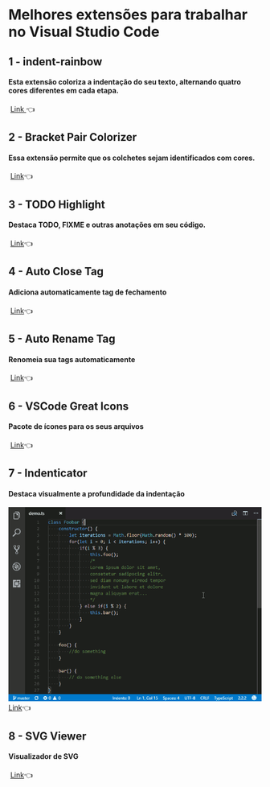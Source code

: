 <h1>Melhores extensões para trabalhar no Visual Studio Code</h1>

<h2>1 - indent-rainbow</h2>
<h4>Esta extensão coloriza a indentação do seu texto, alternando quatro cores diferentes em cada etapa.</h4>
<img src="https://raw.githubusercontent.com/oderwat/vscode-indent-rainbow/master/assets/example.png" alt="">
<a target="_blank" href="https://marketplace.visualstudio.com/items?itemName=oderwat.indent-rainbow">Link </a>👈

<h2>2 - Bracket Pair Colorizer</h2>
<h4>Essa extensão permite que os colchetes sejam identificados com cores.</h4>
<img src="https://github.com/CoenraadS/BracketPair/raw/master/images/example.png" alt="">
<a target="_blank"  href="https://marketplace.visualstudio.com/items?itemName=CoenraadS.bracket-pair-colorizer">Link</a>👈

<h2>3 - TODO Highlight</h2>
<h4>Destaca TODO, FIXME e outras anotações em seu código.</h4>
<img src="https://www.rtancman.com.br/img/posts/2018/11/vscode/vscode-TODOHighlight.png" alt="">
<a target="_blank" href="https://marketplace.visualstudio.com/items?itemName=wayou.vscode-todo-highlight">Link</a>👈

<h2>4 - Auto Close Tag</h2>
<h4>Adiciona automaticamente tag de fechamento</h4>
<img src="https://www.rtancman.com.br/img/posts/2018/11/vscode/auto_close_tags_usage.gif" alt="">
<a target="_blank" href="https://marketplace.visualstudio.com/items?itemName=formulahendry.auto-close-tag">Link</a>👈

<h2>5 - Auto Rename Tag</h2>
<h4>Renomeia sua tags automaticamente</h4>
<img src="https://github.com/formulahendry/vscode-auto-rename-tag/raw/master/images/usage.gif" alt="">
<a target="_black" href="https://marketplace.visualstudio.com/items?itemName=formulahendry.auto-rename-tag">Link</a>👈

<h2>6 - VSCode Great Icons</h2>
<h4>Pacote de ícones para os seus arquivos</h4>
<img src="https://raw.githubusercontent.com/EmmanuelBeziat/vscode-great-icons/icons-test/icons.jpg" alt="">
<a href="https://marketplace.visualstudio.com/items?itemName=emmanuelbeziat.vscode-great-icons">Link</a>👈

<h2>7 - Indenticator</h2>
<h4>Destaca visualmente a profundidade da indentação</h4>
<img src="https://github.com/SirTori/indenticator/raw/master/img/demo.gif" alt="">
<a href="https://marketplace.visualstudio.com/items?itemName=SirTori.indenticator">Link</a>👈

<h2>8 - SVG Viewer</h2>
<h4>Visualizador de SVG</h4>
<img src="https://github.com/cssho/vscode-svgviewer/raw/master/img/from_context.gif" alt="">
<a href="https://marketplace.visualstudio.com/items?itemName=cssho.vscode-svgviewer">Link</a>👈

